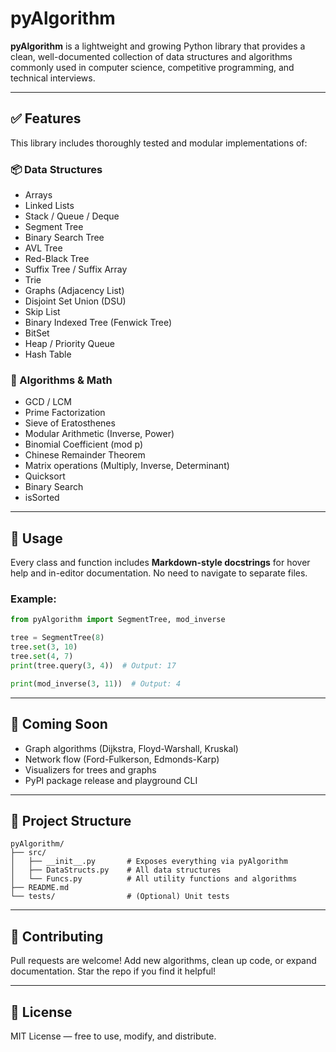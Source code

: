 # pyAlgorithm

**pyAlgorithm** is a lightweight and growing Python library that provides a clean, well-documented collection of data structures and algorithms commonly used in computer science, competitive programming, and technical interviews.

---

## ✅ Features

This library includes thoroughly tested and modular implementations of:

### 📦 Data Structures
- Arrays
- Linked Lists
- Stack / Queue / Deque
- Segment Tree
- Binary Search Tree
- AVL Tree
- Red-Black Tree
- Suffix Tree / Suffix Array
- Trie
- Graphs (Adjacency List)
- Disjoint Set Union (DSU)
- Skip List
- Binary Indexed Tree (Fenwick Tree)
- BitSet
- Heap / Priority Queue
- Hash Table

### 📐 Algorithms & Math
- GCD / LCM
- Prime Factorization
- Sieve of Eratosthenes
- Modular Arithmetic (Inverse, Power)
- Binomial Coefficient (mod p)
- Chinese Remainder Theorem
- Matrix operations (Multiply, Inverse, Determinant)
- Quicksort
- Binary Search
- isSorted

---

## 📘 Usage

Every class and function includes **Markdown-style docstrings** for hover help and in-editor documentation. No need to navigate to separate files.

### Example:

```python
from pyAlgorithm import SegmentTree, mod_inverse

tree = SegmentTree(8)
tree.set(3, 10)
tree.set(4, 7)
print(tree.query(3, 4))  # Output: 17

print(mod_inverse(3, 11))  # Output: 4
```
---

## 🚀 Coming Soon

- Graph algorithms (Dijkstra, Floyd-Warshall, Kruskal)
- Network flow (Ford-Fulkerson, Edmonds-Karp)
- Visualizers for trees and graphs
- PyPI package release and playground CLI

---

## 📂 Project Structure

```
pyAlgorithm/
├── src/
│   ├── __init__.py       # Exposes everything via pyAlgorithm
│   ├── DataStructs.py    # All data structures
│   └── Funcs.py          # All utility functions and algorithms
├── README.md
└── tests/                # (Optional) Unit tests
```

---

## 🤝 Contributing

Pull requests are welcome! Add new algorithms, clean up code, or expand documentation. Star the repo if you find it helpful!

---

## 📜 License

MIT License — free to use, modify, and distribute.
